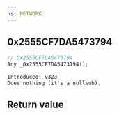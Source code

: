 ```yaml
---
ns: NETWORK
---
```

## 0x2555CF7DA5473794

```c
// 0x2555CF7DA5473794
Any _0x2555CF7DA5473794();
```

```
Introduced: v323
Does nothing (it's a nullsub).
```


## Return value
